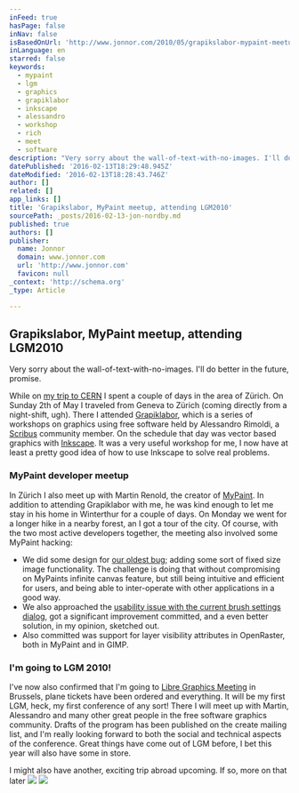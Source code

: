 ```yaml
---
inFeed: true
hasPage: false
inNav: false
isBasedOnUrl: 'http://www.jonnor.com/2010/05/grapikslabor-mypaint-meetup-attending-lgm2010/'
inLanguage: en
starred: false
keywords:
  - mypaint
  - lgm
  - graphics
  - grapiklabor
  - inkscape
  - alessandro
  - workshop
  - rich
  - meet
  - software
description: "Very sorry about the wall-of-text-with-no-images. I'll do better in the future, promise. While on my trip to CERN I spent a couple of days in the area of Zürich. On Sunday 2th of May I traveled from Geneva to Zürich (coming directly from a night-shift, ugh)."
datePublished: '2016-02-13T18:29:48.945Z'
dateModified: '2016-02-13T18:28:43.746Z'
author: []
related: []
app_links: []
title: 'Grapikslabor, MyPaint meetup, attending LGM2010'
sourcePath: _posts/2016-02-13-jon-nordby.md
published: true
authors: []
publisher:
  name: Jonnor
  domain: www.jonnor.com
  url: 'http://www.jonnor.com'
  favicon: null
_context: 'http://schema.org'
_type: Article

---
```

## Grapikslabor, MyPaint meetup, attending LGM2010

Very sorry about the wall-of-text-with-no-images. I'll do better in the future, promise.

While on [my trip to CERN][0] I spent a couple of days in the area of Zürich. On Sunday 2th of May I traveled from Geneva to Zürich (coming directly from a night-shift, ugh). There I attended [Grapiklabor][1], which is a series of workshops on graphics using free software held by Alessandro Rimoldi, a [Scribus][2] community member. On the schedule that day was vector based graphics with [Inkscape][3]. It was a very useful workshop for me, I now have at least a pretty good idea of how to use Inkscape to solve real problems.

### MyPaint developer meetup

In Zürich I also meet up with Martin Renold, the creator of [MyPaint][4]. In addition to attending Grapiklabor with me, he was kind enough to let me stay in his home in Winterthur for a couple of days. On Monday we went for a longer hike in a nearby forest, an I got a tour of the city. Of course, with the two most active developers together, the meeting also involved some MyPaint hacking:

- We did some design for [our oldest bug][5]; adding some sort of fixed size image functionality. The challenge is doing that without compromising on MyPaints infinite canvas feature, but still being intuitive and efficient for users, and being able to inter-operate with other applications in a good way.  
- We also approached the [usability issue with the current brush settings dialog][6], got a significant improvement committed, and a even better solution, in my opinion, sketched out.  
- Also committed was support for layer visibility attributes in OpenRaster, both in MyPaint and in GIMP.

### I'm going to LGM 2010!

I've now also confirmed that I'm going to [Libre Graphics Meeting][7] in Brussels, plane tickets have been ordered and everything. It will be my first LGM, heck, my first conference of any sort! There I will meet up with Martin, Alessandro and many other great people in the free software graphics community. Drafts of the program has been published on the create mailing list, and I'm really looking forward to both the social and technical aspects of the conference. Great things have come out of LGM before, I bet this year will also have some in store.

I might also have another, exciting trip abroad upcoming. If so, more on that later ![](http://www.jonnor.com/wp/wp-includes/images/smilies/icon_wink.gif)
[![](http://www.jonnor.com/wp/wp-content/plugins/flattr/img/flattr-badge-large.png)][8]

[0]: http://www.jonnor.com/2010/05/back-from-cern/
[1]: http://graphicslab.org/grafiklabor/
[2]: http://www.scribus.net/
[3]: http://www.inkscape.org/
[4]: http://www.mypaint.info/
[5]: https://gna.org/bugs/?9099
[6]: https://gna.org/bugs/?15989
[7]: http://libregraphicsmeeting.org/
[8]: http://www.jonnor.com/wp/?flattrss_redirect&id=176&md5=1140266deb235c8b4791e78b2d60e659